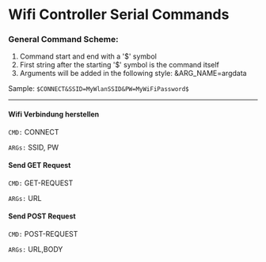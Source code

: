# Wifi Controller Serial Commands

### General Command Scheme:

1. Command start and end with a '$' symbol
2. First string after the starting '$' symbol is the command itself
3. Arguments will be added in the following style: &ARG_NAME=argdata

Sample:
`$CONNECT&SSID=MyWlanSSID&PW=MyWiFiPassword$`

---

#### Wifi Verbindung herstellen

`CMD:` CONNECT

`ARGs:` SSID, PW

#### Send GET Request

`CMD:` GET-REQUEST

`ARGs:` URL

#### Send POST Request

`CMD:` POST-REQUEST

`ARGs:` URL,BODY
